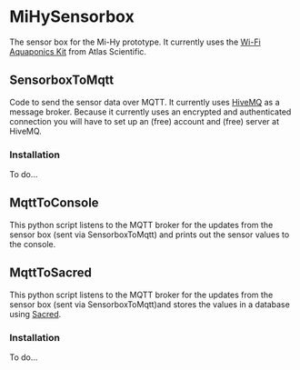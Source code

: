 # MiHySensorbox

The sensor box for the Mi-Hy prototype. It currently uses the [Wi-Fi Aquaponics Kit](https://atlas-scientific.com/product/wi-fi-aquaponics-kit/) from Atlas Scientific.

## SensorboxToMqtt

Code to send the sensor data over MQTT. It currently uses [HiveMQ](https://www.hivemq.com) as a message broker. Because it currently uses an encrypted and authenticated connection you will have to set up an (free) account and (free) server at HiveMQ.

### Installation

To do...


## MqttToConsole

This python script listens to the MQTT broker for the updates from the sensor box (sent via SensorboxToMqtt) and prints out the sensor values to the console.

## MqttToSacred

This python script listens to the MQTT broker for the updates from the sensor box (sent via SensorboxToMqtt)and stores the values in a database using [Sacred](https://sacred.readthedocs.io/en/stable/index.html).

### Installation

To do...





